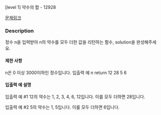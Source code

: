 [level 1] 약수의 합 - 12928

[문제링크](https://school.programmers.co.kr/learn/courses/30/lessons/12928)

### Description

정수 n을 입력받아 n의 약수를 모두 더한 값을 리턴하는 함수, solution을 완성해주세요.

#### 제한 사항

n은 0 이상 3000이하인 정수입니다.
입출력 예
n return
12 28
5 6

#### 입출력 예 설명

입출력 예 #1
12의 약수는 1, 2, 3, 4, 6, 12입니다. 이를 모두 더하면 28입니다.

입출력 예 #2
5의 약수는 1, 5입니다. 이를 모두 더하면 6입니다.
